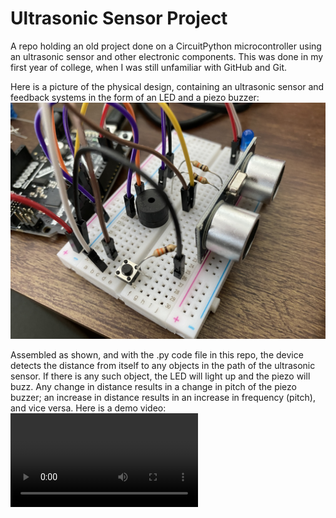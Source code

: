 # Ultrasonic Sensor Project
A repo holding an old project done on a CircuitPython microcontroller using an ultrasonic sensor and other electronic components. This was done in my first year of college, when I was still unfamiliar with GitHub and Git.

Here is a picture of the physical design, containing an ultrasonic sensor and feedback systems in the form of an LED and a piezo buzzer:
![](SIPPFinalProject.jpeg)

Assembled as shown, and with the .py code file in this repo, the device detects the distance from itself to any objects in the path of the ultrasonic sensor. If there is any such object, the LED will light up and the piezo will buzz. Any change in distance results in a change in pitch of the piezo buzzer; an increase in distance results in an increase in frequency (pitch), and vice versa. Here is a demo video:
![](SIPPFinalProjectDemo.mov)
